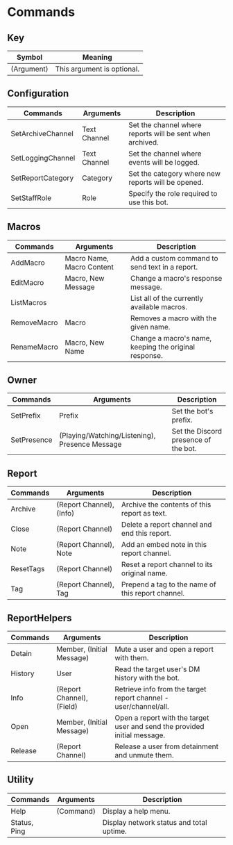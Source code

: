 # Commands

## Key
| Symbol     | Meaning                    |
| ---------- | -------------------------- |
| (Argument) | This argument is optional. |

## Configuration
| Commands          | Arguments    | Description                                               |
| ----------------- | ------------ | --------------------------------------------------------- |
| SetArchiveChannel | Text Channel | Set the channel where reports will be sent when archived. |
| SetLoggingChannel | Text Channel | Set the channel where events will be logged.              |
| SetReportCategory | Category     | Set the category where new reports will be opened.        |
| SetStaffRole      | Role         | Specify the role required to use this bot.                |

## Macros
| Commands    | Arguments                 | Description                                           |
| ----------- | ------------------------- | ----------------------------------------------------- |
| AddMacro    | Macro Name, Macro Content | Add a custom command to send text in a report.        |
| EditMacro   | Macro, New Message        | Change a macro's response message.                    |
| ListMacros  | <none>                    | List all of the currently available macros.           |
| RemoveMacro | Macro                     | Removes a macro with the given name.                  |
| RenameMacro | Macro, New Name           | Change a macro's name, keeping the original response. |

## Owner
| Commands    | Arguments                                      | Description                          |
| ----------- | ---------------------------------------------- | ------------------------------------ |
| SetPrefix   | Prefix                                         | Set the bot's prefix.                |
| SetPresence | (Playing/Watching/Listening), Presence Message | Set the Discord presence of the bot. |

## Report
| Commands  | Arguments                | Description                                       |
| --------- | ------------------------ | ------------------------------------------------- |
| Archive   | (Report Channel), (Info) | Archive the contents of this report as text.      |
| Close     | (Report Channel)         | Delete a report channel and end this report.      |
| Note      | (Report Channel), Note   | Add an embed note in this report channel.         |
| ResetTags | (Report Channel)         | Reset a report channel to its original name.      |
| Tag       | (Report Channel), Tag    | Prepend a tag to the name of this report channel. |

## ReportHelpers
| Commands | Arguments                 | Description                                                               |
| -------- | ------------------------- | ------------------------------------------------------------------------- |
| Detain   | Member, (Initial Message) | Mute a user and open a report with them.                                  |
| History  | User                      | Read the target user's DM history with the bot.                           |
| Info     | (Report Channel), (Field) | Retrieve info from the target report channel - user/channel/all.          |
| Open     | Member, (Initial Message) | Open a report with the target user and send the provided initial message. |
| Release  | (Report Channel)          | Release a user from detainment and unmute them.                           |

## Utility
| Commands     | Arguments | Description                              |
| ------------ | --------- | ---------------------------------------- |
| Help         | (Command) | Display a help menu.                     |
| Status, Ping | <none>    | Display network status and total uptime. |

